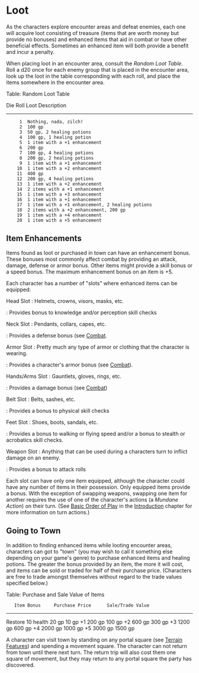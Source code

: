# Loot #

As the characters explore encounter areas and defeat enemies, each one 
will acquire loot consisting of treasure (items that are worth money but 
provide no bonuses) and enhanced items that aid in combat or have other 
beneficial effects. Sometimes an enhanced item will both provide a 
benefit and incur a penalty.

When placing loot in an encounter area, consult the *Random Loot Table*. 
Roll a d20 once for each enemy group that is placed in the encounter 
area, look up the loot in the table corresponding with each roll, and 
place the items somewhere in the encounter area.

Table: Random Loot Table

  Die Roll  Loot Description
----------  -----------------------------------------------
         1  Nothing, nada, zilch!
         2  100 gp
         3  50 gp, 2 healing potions
         4  100 gp, 1 healing potion
         5  1 item with a +1 enhancement
         6  200 gp
         7  100 gp, 4 healing potions
         8  200 gp, 2 healing potions
         9  1 item with a +1 enhancement
        10  1 item with a +2 enhancement
        11  400 gp
        12  200 gp, 4 healing potions
        13  1 item with a +2 enhancement
        14  2 items with a +1 enhancement
        15  1 item with a +3 enhancement
        16  1 item with a +1 enhancement
        17  1 item with a +1 enhancement, 2 healing potions
        18  2 items with a +2 enhancement, 200 gp
        19  1 item with a +4 enhancement
        20  1 item with a +5 enhancement

## Item Enhancements ##

Items found as loot or purchased in town can have an enhancement bonus. 
These bonuses most commonly affect combat by providing an attack, 
damage, defense or armor bonus. Other items might provide a skill bonus 
or a speed bonus. The maximum enhancement bonus on an item is +5.

Each character has a number of "slots" where enhanced items can be 
equipped:

Head Slot
  : Helmets, crowns, visors, masks, etc.

  : Provides bonus to knowledge and/or perception skill checks

Neck Slot
  : Pendants, collars, capes, etc.

  : Provides a defense bonus (see [Combat](#combat).

Armor Slot
  : Pretty much any type of armor or clothing that the character is
    wearing.

  : Provides a character's armor bonus (see [Combat](#combat)).

Hands/Arms Slot
  : Gauntlets, gloves, rings, etc.

  : Provides a damage bonus (see [Combat](#combat))

Belt Slot
  : Belts, sashes, etc.

  : Provides a bonus to physical skill checks

Feet Slot
  : Shoes, boots, sandals, etc.

  : Provides a bonus to walking or flying speed and/or a bonus to
    stealth or acrobatics skill checks.

Weapon Slot
  : Anything that can be used during a characters turn to inflict damage
    on an enemy.

  : Provides a bonus to attack rolls

Each slot can have only one item equipped, although the character could 
have any number of items in their possession. Only equipped items 
provide a bonus. With the exception of swapping weapons, swapping one 
item for another requires the use of one of the character's actions (a 
*Mundane Action*) on their turn. (See [Basic Order of 
Play](#basic-order-of-play) in the [Introduction](#introduction) chapter 
for more information on turn actions.)

## Going to Town ##

In addition to finding enhanced items while looting encounter areas, 
characters can got to "town" (you may wish to call it something else 
depending on your game's genre) to purchase enhanced items and healing 
potions. The greater the bonus provided by an item, the more it will 
cost, and items can be sold or traded for half of their purchase price. 
(Characters are free to trade amongst themselves without regard to the 
trade values specified below.)

Table: Purchase and Sale Value of Items

       Item Bonus     Purchase Price      Sale/Trade Value
-----------------   ----------------    ------------------
Restore 10 health              20 gp                 10 gp
               +1             200 gp                100 gp
               +2             600 gp                300 gp
               +3            1200 gp                600 gp
               +4            2000 gp               1000 gp
               +5            3000 gp               1500 gp

A character can visit town by standing on any portal square (see 
[Terrain Features](#terrain-features)) and spending a movement square. 
The character can not return from town until there next turn. The return 
trip will also cost them one square of movement, but they may return to 
any portal square the party has discovered.
